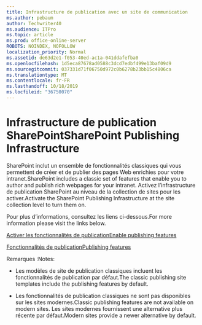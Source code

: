 ```yaml
---
title: Infrastructure de publication avec un site de communication
ms.author: pebaum
author: Techwriter40
ms.audience: ITPro
ms.topic: article
ms.prod: office-online-server
ROBOTS: NOINDEX, NOFOLLOW
localization_priority: Normal
ms.assetid: de63d2e1-f053-40ed-ac1a-041ddafefba0
ms.openlocfilehash: 1d5eca87678ad0588c3dcd7edbf499e13baf09d9
ms.sourcegitcommit: 037331d71f06750d972c0b6278b23bb15c4806ca
ms.translationtype: MT
ms.contentlocale: fr-FR
ms.lasthandoff: 10/18/2019
ms.locfileid: "36750070"
---
```

# <a name="sharepoint-publishing-infrastructure"></a><span data-ttu-id="6f726-102">Infrastructure de publication SharePoint</span><span class="sxs-lookup"><span data-stu-id="6f726-102">SharePoint Publishing Infrastructure</span></span>


<span data-ttu-id="6f726-103">SharePoint inclut un ensemble de fonctionnalités classiques qui vous permettent de créer et de publier des pages Web enrichies pour votre intranet.</span><span class="sxs-lookup"><span data-stu-id="6f726-103">SharePoint includes a classic set of features that enable you to author and publish rich webpages for your intranet.</span></span> <span data-ttu-id="6f726-104">Activez l’infrastructure de publication SharePoint au niveau de la collection de sites pour les activer.</span><span class="sxs-lookup"><span data-stu-id="6f726-104">Activate the SharePoint Publishing Infrastructure at the site collection level to turn them on.</span></span>

<span data-ttu-id="6f726-105">Pour plus d’informations, consultez les liens ci-dessous.</span><span class="sxs-lookup"><span data-stu-id="6f726-105">For more information please visit the links below.</span></span>

[<span data-ttu-id="6f726-106">Activer les fonctionnalités de publication</span><span class="sxs-lookup"><span data-stu-id="6f726-106">Enable publishing features</span></span>](https://support.office.com/article/Enable-publishing-features-479677A6-8B33-4AC7-907D-071C1C7E4518)

[<span data-ttu-id="6f726-107">Fonctionnalités de publication</span><span class="sxs-lookup"><span data-stu-id="6f726-107">Publishing features</span></span>](https://support.office.com/article/Features-enabled-in-a-SharePoint-Online-publishing-site-3AB3810C-3C2C-4361-9D0E-0CBE666EA0B0?wt.mc_id=O365_Portal_MMaven#__toc336865553)

<span data-ttu-id="6f726-108">Remarques :</span><span class="sxs-lookup"><span data-stu-id="6f726-108">Notes:</span></span>

- <span data-ttu-id="6f726-109">Les modèles de site de publication classiques incluent les fonctionnalités de publication par défaut.</span><span class="sxs-lookup"><span data-stu-id="6f726-109">The classic publishing site templates include the publishing features by default.</span></span>

- <span data-ttu-id="6f726-110">Les fonctionnalités de publication classiques ne sont pas disponibles sur les sites modernes.</span><span class="sxs-lookup"><span data-stu-id="6f726-110">Classic publishing features are not available on modern sites.</span></span> <span data-ttu-id="6f726-111">Les sites modernes fournissent une alternative plus récente par défaut.</span><span class="sxs-lookup"><span data-stu-id="6f726-111">Modern sites provide a newer alternative by default.</span></span>

